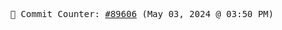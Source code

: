<p align="center">
    <samp>
        📮 Commit Counter: <a href="https://github.com/Javascript-void0/Javascript-void0/commits/main">#89606</a> (May 03, 2024 @ 03:50 PM)
    </samp>
</p>